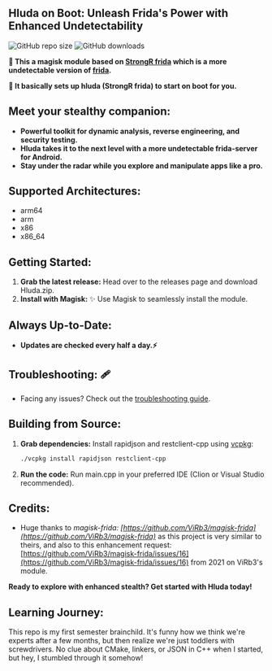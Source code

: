 ## **Hluda on Boot: Unleash Frida's Power with Enhanced Undetectability**
![GitHub repo size](https://img.shields.io/github/repo-size/Exo1i/MagiskHluda)
![GitHub downloads](https://img.shields.io/github/downloads/Exo1i/magiskhluda/total)

**🌟 This a magisk module based on [StrongR frida](https://github.com/hzzheyang/strongR-frida-android) which is a more undetectable version of [frida](https://github.com/frida/frida/releases).**

**🌟 It basically sets up hluda (StrongR frida) to start on  boot for you.**

## **Meet your stealthy companion:** ️‍

- **Powerful toolkit for dynamic analysis, reverse engineering, and security testing.**
- **Hluda takes it to the next level with a more undetectable frida-server for Android.**
- **Stay under the radar while you explore and manipulate apps like a pro.**

## **Supported Architectures:** ️

- arm64
- arm
- x86
- x86_64

## **Getting Started:**

1. **Grab the latest release:**  Head over to the releases page and download Hluda.zip.
2. **Install with Magisk:** ✨ Use Magisk to seamlessly install the module.

## **Always Up-to-Date:**

- **Updates are checked every half a day.⚡** 

## **Troubleshooting:** 🩹

- Facing any issues?  Check out the [troubleshooting guide](https://github.com/Exo1i/MagiskHluda/blob/main/troubleshooting.md).

## **Building from Source:** ️

1. **Grab dependencies:**  Install rapidjson and restclient-cpp using [vcpkg](https://vcpkg.io/en/getting-started):
   ```bash
   ./vcpkg install rapidjson restclient-cpp

2. **Run the code:**  Run main.cpp in your preferred IDE (Clion or Visual Studio recommended).

## **Credits:**

- Huge thanks to _magisk-frida: [https://github.com/ViRb3/magisk-frida](https://github.com/ViRb3/magisk-frida)_ as this project is very similar to theirs, and also to this enhancement request: [https://github.com/ViRb3/magisk-frida/issues/16](https://github.com/ViRb3/magisk-frida/issues/16) from 2021 on ViRb3's module.

**Ready to explore with enhanced stealth? Get started with Hluda today!**

## **Learning Journey:**

This repo is my first semester brainchild. It's funny how we think we're experts after a few months, but then realize we're just toddlers with screwdrivers. No clue about CMake, linkers, or JSON in C++ when I started, but hey, I stumbled through it somehow!


